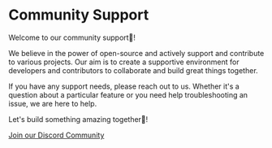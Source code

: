 
# Community Support

Welcome to our community support🙏!

We believe in the power of open-source and actively support and contribute to various projects. Our aim is to create a supportive environment for developers and contributors to collaborate and build great things together.

If you have any support needs, please reach out to us. Whether it's a question about a particular feature or you need help troubleshooting an issue, we are here to help.

Let's build something amazing together💪!

[Join our Discord Community](https://discord.gg/D7ENbhss2S)

